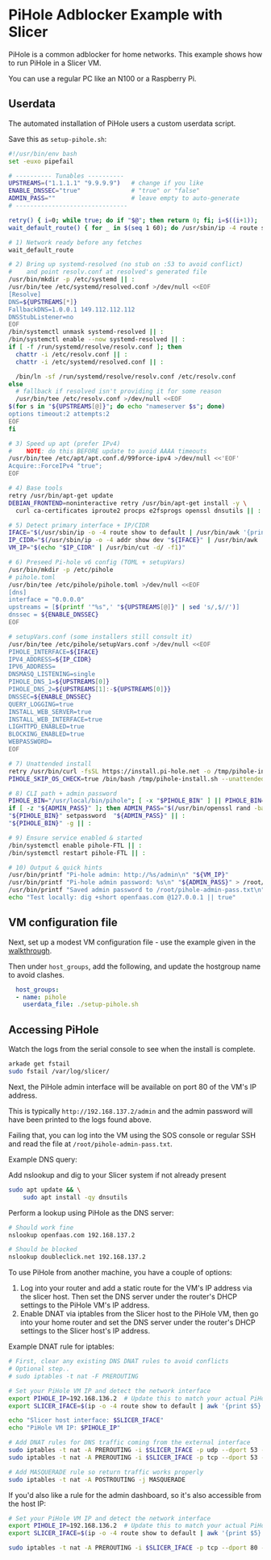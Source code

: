 # PiHole Adblocker Example with Slicer

PiHole is a common adblocker for home networks. This example shows how to run PiHole in a Slicer VM.

You can use a regular PC like an N100 or a Raspberry Pi.

## Userdata

The automated installation of PiHole users a custom userdata script.

Save this as `setup-pihole.sh`:

```bash
#!/usr/bin/env bash
set -euxo pipefail

# ---------- Tunables ----------
UPSTREAMS=("1.1.1.1" "9.9.9.9")   # change if you like
ENABLE_DNSSEC="true"              # "true" or "false"
ADMIN_PASS=""                     # leave empty to auto-generate
# -------------------------------

retry() { i=0; while true; do if "$@"; then return 0; fi; i=$((i+1)); [ "$i" -ge 30 ] && return 1; sleep 2; done; }
wait_default_route() { for _ in $(seq 1 60); do /usr/sbin/ip -4 route show default | /usr/bin/grep -q . && return 0; sleep 1; done; return 1; }

# 1) Network ready before any fetches
wait_default_route

# 2) Bring up systemd-resolved (no stub on :53 to avoid conflict)
#    and point resolv.conf at resolved's generated file
/usr/bin/mkdir -p /etc/systemd || :
/usr/bin/tee /etc/systemd/resolved.conf >/dev/null <<EOF
[Resolve]
DNS=${UPSTREAMS[*]}
FallbackDNS=1.0.0.1 149.112.112.112
DNSStubListener=no
EOF
/bin/systemctl unmask systemd-resolved || :
/bin/systemctl enable --now systemd-resolved || :
if [ -f /run/systemd/resolve/resolv.conf ]; then
  chattr -i /etc/resolv.conf || :
  chattr -i /etc/systemd/resolved.conf || :

  /bin/ln -sf /run/systemd/resolve/resolv.conf /etc/resolv.conf
else
  # fallback if resolved isn't providing it for some reason
  /usr/bin/tee /etc/resolv.conf >/dev/null <<EOF
$(for s in "${UPSTREAMS[@]}"; do echo "nameserver $s"; done)
options timeout:2 attempts:2
EOF
fi

# 3) Speed up apt (prefer IPv4)
#    NOTE: do this BEFORE update to avoid AAAA timeouts
/usr/bin/tee /etc/apt/apt.conf.d/99force-ipv4 >/dev/null <<'EOF'
Acquire::ForceIPv4 "true";
EOF

# 4) Base tools
retry /usr/bin/apt-get update
DEBIAN_FRONTEND=noninteractive retry /usr/bin/apt-get install -y \
  curl ca-certificates iproute2 procps e2fsprogs openssl dnsutils || :

# 5) Detect primary interface + IP/CIDR
IFACE="$(/usr/sbin/ip -o -4 route show to default | /usr/bin/awk '{print $5}' | /usr/bin/head -n1)"
IP_CIDR="$(/usr/sbin/ip -o -4 addr show dev "${IFACE}" | /usr/bin/awk '{print $4}' | /usr/bin/head -n1)"
VM_IP="$(echo "$IP_CIDR" | /usr/bin/cut -d/ -f1)"

# 6) Preseed Pi-hole v6 config (TOML + setupVars)
/usr/bin/mkdir -p /etc/pihole
# pihole.toml
/usr/bin/tee /etc/pihole/pihole.toml >/dev/null <<EOF
[dns]
interface = "0.0.0.0"
upstreams = [$(printf '"%s",' "${UPSTREAMS[@]}" | sed 's/,$//')]
dnssec = ${ENABLE_DNSSEC}
EOF

# setupVars.conf (some installers still consult it)
/usr/bin/tee /etc/pihole/setupVars.conf >/dev/null <<EOF
PIHOLE_INTERFACE=${IFACE}
IPV4_ADDRESS=${IP_CIDR}
IPV6_ADDRESS=
DNSMASQ_LISTENING=single
PIHOLE_DNS_1=${UPSTREAMS[0]}
PIHOLE_DNS_2=${UPSTREAMS[1]:-${UPSTREAMS[0]}}
DNSSEC=${ENABLE_DNSSEC}
QUERY_LOGGING=true
INSTALL_WEB_SERVER=true
INSTALL_WEB_INTERFACE=true
LIGHTTPD_ENABLED=true
BLOCKING_ENABLED=true
WEBPASSWORD=
EOF

# 7) Unattended install
retry /usr/bin/curl -fsSL https://install.pi-hole.net -o /tmp/pihole-install.sh
PIHOLE_SKIP_OS_CHECK=true /bin/bash /tmp/pihole-install.sh --unattended || :

# 8) CLI path + admin password
PIHOLE_BIN="/usr/local/bin/pihole"; [ -x "$PIHOLE_BIN" ] || PIHOLE_BIN="/usr/bin/pihole"
if [ -z "${ADMIN_PASS}" ]; then ADMIN_PASS="$(/usr/bin/openssl rand -base64 18)"; fi
"${PIHOLE_BIN}" setpassword  "${ADMIN_PASS}" || :
"${PIHOLE_BIN}" -g || :

# 9) Ensure service enabled & started
/bin/systemctl enable pihole-FTL || :
/bin/systemctl restart pihole-FTL || :

# 10) Output & quick hints
/usr/bin/printf "Pi-hole admin: http://%s/admin\n" "${VM_IP}"
/usr/bin/printf "Pi-hole admin password: %s\n" "${ADMIN_PASS}" > /root/pihole-admin-pass.txt
/usr/bin/printf "Saved admin password to /root/pihole-admin-pass.txt\n"
echo "Test locally: dig +short openfaas.com @127.0.0.1 || true"
```

## VM configuration file

Next, set up a modest VM configuration file - use the example given in the [walkthrough](/getting-started/walkthrough).

Then under `host_groups`, add the following, and update the hostgroup name to avoid clashes.

```yaml
  host_groups:
  - name: pihole
    userdata_file: ./setup-pihole.sh
```

## Accessing PiHole

Watch the logs from the serial console to see when the install is complete.

```bash
arkade get fstail
sudo fstail /var/log/slicer/
```

Next, the PiHole admin interface will be available on port 80 of the VM's IP address.

This is typically `http://192.168.137.2/admin` and the admin password will have been printed to the logs found above.

Failing that, you can log into the VM using the SOS console or regular SSH and read the file at `/root/pihole-admin-pass.txt`.

Example DNS query:

Add nslookup and dig to your Slicer system if not already present

```bash
sudo apt update && \
    sudo apt install -qy dnsutils
```

Perform a lookup using PiHole as the DNS server:

```bash
# Should work fine
nslookup openfaas.com 192.168.137.2

# Should be blocked
nslookup doubleclick.net 192.168.137.2
```

To use PiHole from another machine, you have a couple of options:

1. Log into your router and add a static route for the VM's IP address via the slicer host. Then set the DNS server under the router's DHCP settings to the PiHole VM's IP address.
2. Enable DNAT via iptables from the Slicer host to the PiHole VM, then go into your home router and set the DNS server under the router's DHCP settings to the Slicer host's IP address.

Example DNAT rule for iptables:

```bash
# First, clear any existing DNS DNAT rules to avoid conflicts
# Optional step..
# sudo iptables -t nat -F PREROUTING

# Set your PiHole VM IP and detect the network interface
export PIHOLE_IP=192.168.136.2  # Update this to match your actual PiHole VM IP
export SLICER_IFACE=$(ip -o -4 route show to default | awk '{print $5}' | head -n1)

echo "Slicer host interface: $SLICER_IFACE"
echo "PiHole VM IP: $PIHOLE_IP"

# Add DNAT rules for DNS traffic coming from the external interface
sudo iptables -t nat -A PREROUTING -i $SLICER_IFACE -p udp --dport 53 -j DNAT --to-destination $PIHOLE_IP:53
sudo iptables -t nat -A PREROUTING -i $SLICER_IFACE -p tcp --dport 53 -j DNAT --to-destination $PIHOLE_IP:53

# Add MASQUERADE rule so return traffic works properly
sudo iptables -t nat -A POSTROUTING -j MASQUERADE
```

If you'd also like a rule for the admin dashboard, so it's also accessible from the host IP:

```bash
# Set your PiHole VM IP and detect the network interface
export PIHOLE_IP=192.168.136.2  # Update this to match your actual PiHole VM IP
export SLICER_IFACE=$(ip -o -4 route show to default | awk '{print $5}' | head -n1)

sudo iptables -t nat -A PREROUTING -i $SLICER_IFACE -p tcp --dport 80 -j DNAT --to-destination $PIHOLE_IP:80
```
